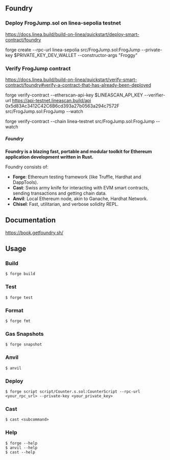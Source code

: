 ## Foundry

### Deploy FrogJump.sol on linea-sepolia testnet
https://docs.linea.build/build-on-linea/quickstart/deploy-smart-contract/foundry 

forge create --rpc-url linea-sepolia src/FrogJump.sol:FrogJump --private-key $PRIVATE_KEY_DEV_WALLET --constructor-args "Froggy"

### Verify FrogJump contract
https://docs.linea.build/build-on-linea/quickstart/verify-smart-contract/foundry#verify-a-contract-that-has-already-been-deployed

forge verify-contract --etherscan-api-key $LINEASCAN_API_KEY --verifier-url https://api-testnet.lineascan.build/api 0x5d83Ac3412C42C6B6cd393a27b0563a294c7572F src/FrogJump.sol:FrogJump --watch

forge verify-contract --chain linea-testnet src/FrogJump.sol:FrogJump --watch


##### Foundry ######

**Foundry is a blazing fast, portable and modular toolkit for Ethereum application development written in Rust.**

Foundry consists of:

-   **Forge**: Ethereum testing framework (like Truffle, Hardhat and DappTools).
-   **Cast**: Swiss army knife for interacting with EVM smart contracts, sending transactions and getting chain data.
-   **Anvil**: Local Ethereum node, akin to Ganache, Hardhat Network.
-   **Chisel**: Fast, utilitarian, and verbose solidity REPL.

## Documentation

https://book.getfoundry.sh/

## Usage

### Build

```shell
$ forge build
```

### Test

```shell
$ forge test
```

### Format

```shell
$ forge fmt
```

### Gas Snapshots

```shell
$ forge snapshot
```

### Anvil

```shell
$ anvil
```

### Deploy

```shell
$ forge script script/Counter.s.sol:CounterScript --rpc-url <your_rpc_url> --private-key <your_private_key>
```

### Cast

```shell
$ cast <subcommand>
```

### Help

```shell
$ forge --help
$ anvil --help
$ cast --help
```
